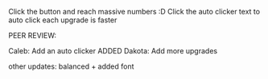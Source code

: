 Click the button and reach massive numbers :D
Click the auto clicker text to auto click each upgrade is faster

PEER REVIEW:

Caleb: Add an auto clicker ADDED
Dakota: Add more upgrades

other updates: balanced + added font
